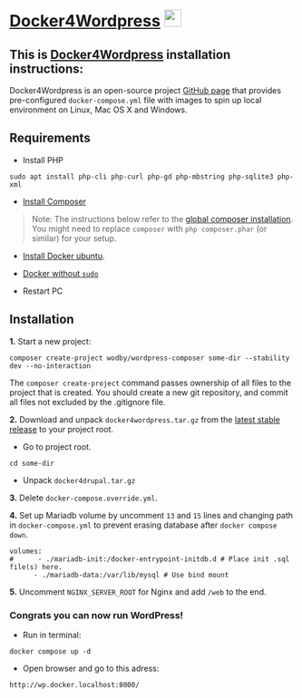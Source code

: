 # [Docker4Wordpress](https://github.com/wodby/docker4wordpress) <a href="https://github.com/wodby/docker4wordpress"><img src="https://upload.wikimedia.org/wikipedia/commons/thumb/9/98/WordPress_blue_logo.svg/1200px-WordPress_blue_logo.svg.png" width="30"></a>
## This is [Docker4Wordpress](https://github.com/wodby/docker4wordpress) installation instructions:

Docker4Wordpress is an open-source project [GitHub page](https://github.com/wodby/docker4wordpress) that provides pre-configured `docker-compose.yml` file with images to spin up local environment on Linux, Mac OS X and Windows.

## Requirements ##

* Install PHP
```
sudo apt install php-cli php-curl php-gd php-mbstring php-sqlite3 php-xml
```

* [Install Composer](https://getcomposer.org/doc/00-intro.md#installation-linux-unix-osx)
> Note: The instructions below refer to the [global composer installation](https://getcomposer.org/doc/00-intro.md#globally). You might need to replace `composer` with `php composer.phar` (or similar) for your setup.


* [Install Docker ubuntu](https://docs.docker.com/engine/install/ubuntu/).

* [Docker without `sudo`](https://docs.docker.com/engine/install/linux-postinstall)

* Restart PC 

## Installation ##

**1.** Start a new project:

```
composer create-project wodby/wordpress-composer some-dir --stability dev --no-interaction
```

The `composer create-project` command passes ownership of all files to the project that is created. You should create a new git repository, and commit all files not excluded by the .gitignore file.

**2.** Download and unpack `docker4wordpress.tar.gz` from the [latest stable release](https://github.com/wodby/docker4wordpress/releases) to your project root.

* Go to project root.
```
cd some-dir
```
* Unpack `docker4drupal.tar.gz`

**3.** Delete `docker-compose.override.yml`.

**4.** Set up Mariadb volume by uncomment `13` and `15` lines and changing path in `docker-compose.yml` to prevent erasing database after `docker compose down`.

```
volumes:
#      - ./mariadb-init:/docker-entrypoint-initdb.d # Place init .sql file(s) here.
      - ./mariadb-data:/var/lib/mysql # Use bind mount
```

**5.** Uncomment `NGINX_SERVER_ROOT` for Nginx and add `/web` to the end.

### Congrats you can now run WordPress!
* Run in terminal:
```
docker compose up -d
```

[^Note]: docker compose is newer version of docker-composer.

* Open browser and go to this adress:
 ```
 http://wp.docker.localhost:8000/
```
